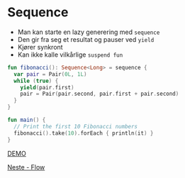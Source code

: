 # Sequence

- Man kan starte en lazy generering med `sequence`
- Den gir fra seg et resultat og pauser ved `yield`
- Kjører synkront
- Kan ikke kalle vilkårlige `suspend fun`

```kotlin
fun fibonacci(): Sequence<Long> = sequence {
  var pair = Pair(0L, 1L)
  while (true) {
    yield(pair.first)
    pair = Pair(pair.second, pair.first + pair.second)
  }
}

fun main() {
  // Print the first 10 Fibonacci numbers
  fibonacci().take(10).forEach { println(it) }
}
```

[DEMO](../src/main/java/net/sagberg/Fibonacci.kt)

[Neste - Flow](09-flow.md)
